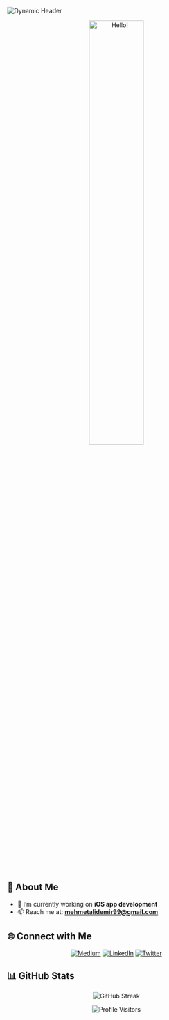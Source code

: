 ![Dynamic Header](https://svg-banners.vercel.app/api?type=rainbow&text1=Mehmet%20Ali%20Demir&width=800&height=200)

<p align="center">
  <img src="https://rishavanand.github.io/static/images/greetings.gif" width="50%" alt="Hello!" />
</p>

## 🚀 About Me  
- 🔭 I’m currently working on **iOS app development**  
- 📫 Reach me at: **mehmetalidemir99@gmail.com**  

## 🌐 Connect with Me  
<p align="center">
  <a href="https://medium.com/@mehmetalidev"><img src="https://img.shields.io/badge/Medium-12100E?style=for-the-badge&logo=medium&logoColor=white" alt="Medium"></a>
  <a href="https://linkedin.com/in/mehmetalidemir"><img src="https://img.shields.io/badge/LinkedIn-0077B5?style=for-the-badge&logo=linkedin&logoColor=white" alt="LinkedIn"></a>
  <a href="https://www.twitter.com/mehmetalidev"><img src="https://img.shields.io/twitter/follow/mehmetalidev?logo=twitter&style=for-the-badge&color=0891b2&labelColor=1c1917" alt="Twitter"></a>
</p>

## 📊 GitHub Stats  
<p align="center">
  <img src="https://github-readme-streak-stats.herokuapp.com/?user=mehmetalidemir&theme=light" alt="GitHub Streak" />
</p>

<p align="center">
  <img src="https://visitor-badge.laobi.icu/badge?page_id=mehmetalidemir" alt="Profile Visitors" />
</p>
